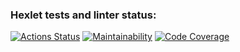 ### Hexlet tests and linter status:
[![Actions Status](https://github.com/Katteri/fullstack-javascript-project-11/actions/workflows/hexlet-check.yml/badge.svg)](https://github.com/Katteri/fullstack-javascript-project-11/actions)
[![Maintainability](https://qlty.sh/badges/93bb566e-db83-47b7-81af-e9447a2c26f0/maintainability.svg)](https://qlty.sh/gh/Katteri/projects/fullstack-javascript-project-11)
[![Code Coverage](https://qlty.sh/badges/93bb566e-db83-47b7-81af-e9447a2c26f0/test_coverage.svg)](https://qlty.sh/gh/Katteri/projects/fullstack-javascript-project-11)
